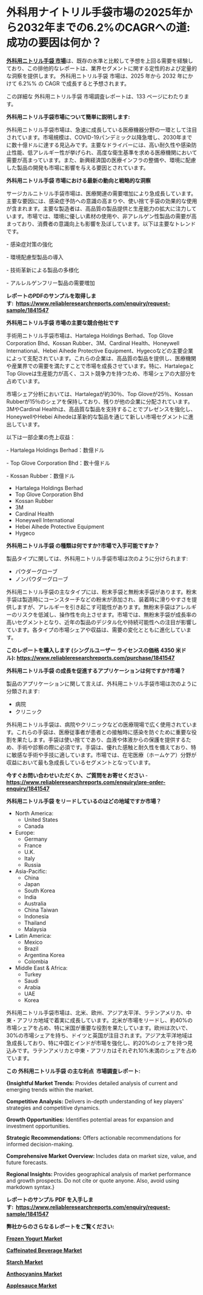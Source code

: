 <p><h1>外科用ナイトリル手袋市場の2025年から2032年までの6.2%のCAGRへの道: 成功の要因は何か？</h1></p><p data-sourcepos="1:1-1:157"><strong><a href="https://www.reliableresearchreports.com/surgical-nitrile-gloves-r1841547?utm_campaign=107&utm_medium=36&utm_source=Github&utm_content=ia&utm_term=15022025&utm_id=surgical-nitrile-gloves">外科用ニトリル手袋 市場</a></strong>は、既存の水準と比較して予想を上回る需要を経験しており、この排他的なレポートは、業界セグメントに関する定性的および定量的な洞察を提供します。 外科用ニトリル手袋 市場は、2025 年から 2032 年にかけて 6.2%% の CAGR で成長すると予想されます。</p>
<p data-sourcepos="3:1-3:50">この詳細な 外科用ニトリル手袋 市場調査レポートは、133 ページにわたります。</p>
<p><strong>外科用ニトリル手袋市場について簡単に説明します:</strong></p>
<p><p>外科用ニトリル手袋市場は、急速に成長している医療機器分野の一環として注目されています。市場規模は、COVID-19パンデミック以降急増し、2030年までに数十億ドルに達する見込みです。主要なドライバーには、高い耐久性や感染防止性能、低アレルギー性が挙げられ、高度な衛生基準を求める医療機関において需要が高まっています。また、新興経済国の医療インフラの整備や、環境に配慮した製品の開発も市場に影響を与える要因とされています。</p></p>
<p><strong>外科用ニトリル手袋 市場における最新の動向と戦略的な洞察</strong></p>
<p><p>サージカルニトリル手袋市場は、医療関連の需要増加により急成長しています。主要な要因には、感染症予防への意識の高まりや、使い捨て手袋の効果的な使用が含まれます。主要な製造者は、高品質の製品提供と生産能力の拡大に注力しています。市場では、環境に優しい素材の使用や、非アレルゲン性製品の需要が高まっており、消費者の意識向上も影響を及ぼしています。以下は主要なトレンドです。</p><p>- 感染症対策の強化</p><p>- 環境配慮型製品の導入</p><p>- 技術革新による製品の多様化</p><p>- アルレルゲンフリー製品の需要増加</p></p>
<p><strong>レポートのPDFのサンプルを取得します</strong><strong>:&nbsp;&nbsp;<a href="https://www.reliableresearchreports.com/enquiry/request-sample/1841547?utm_campaign=107&utm_medium=36&utm_source=Github&utm_content=ia&utm_term=15022025&utm_id=surgical-nitrile-gloves">https://www.reliableresearchreports.com/enquiry/request-sample/1841547</a></strong></p>
<p><strong>外科用ニトリル手袋 市場の主要な競合他社です</strong></p>
<p><p>手術用ニトリル手袋市場は、Hartalega Holdings Berhad、Top Glove Corporation Bhd、Kossan Rubber、3M、Cardinal Health、Honeywell International、Hebei Aihede Protective Equipment、Hygecoなどの主要企業によって支配されています。これらの企業は、高品質の製品を提供し、医療機関や産業界での需要を満たすことで市場を成長させています。特に、HartalegaとTop Gloveは生産能力が高く、コスト競争力を持つため、市場シェアの大部分を占めています。</p><p>市場シェア分析においては、Hartalegaが約30％、Top Gloveが25％、Kossan Rubberが15％のシェアを保持しており、残りが他の企業に分配されています。3MやCardinal Healthは、高品質な製品を支持することでプレゼンスを強化し、HoneywellやHebei Aihedeは革新的な製品を通じて新しい市場セグメントに進出しています。</p><p>以下は一部企業の売上収益：</p><p>- Hartalega Holdings Berhad：数億ドル</p><p>- Top Glove Corporation Bhd：数十億ドル</p><p>- Kossan Rubber：数億ドル</p></p>
<p><ul><li>Hartalega Holdings Berhad</li><li>Top Glove Corporation Bhd</li><li>Kossan Rubber</li><li>3M</li><li>Cardinal Health</li><li>Honeywell International</li><li>Hebei Aihede Protective Equipment</li><li>Hygeco</li></ul></p>
<p><strong>外科用ニトリル手袋 の種類は何ですか?市場で入手可能ですか？</strong></p>
<p>製品タイプに関しては、外科用ニトリル手袋市場は次のように分けられます:</p>
<p><ul><li>パウダーグローブ</li><li>ノンパウダーグローブ</li></ul></p>
<p><p>外科用ニトリル手袋の主なタイプには、粉末手袋と無粉末手袋があります。粉末手袋は製造時にコーンスターチなどの粉末が添加され、装着時に滑りやすさを提供しますが、アレルギーを引き起こす可能性があります。無粉末手袋はアレルギーのリスクを低減し、操作性を向上させます。市場では、無粉末手袋が成長率の高いセグメントとなり、近年の製品のデジタル化や持続可能性への注目が影響しています。各タイプの市場シェアや収益は、需要の変化とともに進化しています。</p></p>
<p><strong>このレポートを購入します (シングルユーザー ライセンスの価格 4350 米ドル):&nbsp;<a href="https://www.reliableresearchreports.com/purchase/1841547?utm_campaign=107&utm_medium=36&utm_source=Github&utm_content=ia&utm_term=15022025&utm_id=surgical-nitrile-gloves">https://www.reliableresearchreports.com/purchase/1841547</a></strong></p>
<p><strong>外科用ニトリル手袋 の成長を促進するアプリケーションは何ですか?市場？</strong></p>
<p>製品のアプリケーションに関して言えば、外科用ニトリル手袋市場は次のように分類されます:</p>
<p><ul><li>病院</li><li>クリニック</li></ul></p>
<p><p>外科用ニトリル手袋は、病院やクリニックなどの医療現場で広く使用されています。これらの手袋は、医療従事者が患者との接触時に感染を防ぐために重要な役割を果たします。手袋は使い捨てであり、血液や体液からの保護を提供するため、手術や診察の際に必須です。手袋は、優れた感触と耐久性を備えており、特に敏感な手術や手技に適しています。市場では、在宅医療（ホームケア）分野が収益において最も急成長しているセグメントとなっています。</p></p>
<p><strong>今すぐお問い合わせいただくか、ご質問をお寄せください</strong><strong>&nbsp;</strong>-<strong><a href="https://www.reliableresearchreports.com/enquiry/pre-order-enquiry/1841547?utm_campaign=107&utm_medium=36&utm_source=Github&utm_content=ia&utm_term=15022025&utm_id=surgical-nitrile-gloves">https://www.reliableresearchreports.com/enquiry/pre-order-enquiry/1841547</a></strong></p>
<p><strong>外科用ニトリル手袋 をリードしているのはどの地域ですか市場？</strong></p>
<p><ul>
    <li>
        North America:
        <ul>
            <li>United States</li>
            <li>Canada</li>
        </ul>
    </li>
    <li>
        Europe:
        <ul>
            <li>Germany</li>
            <li>France</li>
            <li>U.K.</li>
            <li>Italy</li>
            <li>Russia</li>
        </ul>
    </li>
    <li>
        Asia-Pacific:
        <ul>
            <li>China</li>
            <li>Japan</li>
            <li>South Korea</li>
            <li>India</li>
            <li>Australia</li>
            <li>China Taiwan</li>
            <li>Indonesia</li>
            <li>Thailand</li>
            <li>Malaysia</li>
        </ul>
    </li>
    <li>
        Latin America:
        <ul>
            <li>Mexico</li>
            <li>Brazil</li>
            <li>Argentina Korea</li>
            <li>Colombia</li>
        </ul>
    </li>
    <li>
        Middle East & Africa:
        <ul>
            <li>Turkey</li>
            <li>Saudi</li>
            <li>Arabia</li>
            <li>UAE</li>
            <li>Korea</li>
        </ul>
    </li>
    </ul></p>
<p><p>外科用ニトリル手袋市場は、北米、欧州、アジア太平洋、ラテンアメリカ、中東・アフリカ地域で着実に成長しています。北米が市場をリードし、約40%の市場シェアを占め、特に米国が重要な役割を果たしています。欧州は次いで、30%の市場シェアを持ち、ドイツと英国が注目されます。アジア太平洋地域は急成長しており、特に中国とインドが市場を強化し、約20%のシェアを持つ見込みです。ラテンアメリカと中東・アフリカはそれぞれ10%未満のシェアを占めています。</p></p>
<p><strong>この 外科用ニトリル手袋 の主な利点&nbsp; 市場調査レポート:</strong></p>
<p><strong>{Insightful Market Trends:</strong> Provides detailed analysis of current and emerging trends within the market.</p>
<p><strong>Competitive Analysis:</strong> Delivers in-depth understanding of key players' strategies and competitive dynamics.</p>
<p><strong>Growth Opportunities:</strong> Identifies potential areas for expansion and investment opportunities.</p>
<p><strong>Strategic Recommendations:</strong> Offers actionable recommendations for informed decision-making.</p>
<p><strong>Comprehensive Market Overview: </strong>Includes data on market size, value, and future forecasts.</p>
<p><strong>Regional Insights: </strong>Provides geographical analysis of market performance and growth prospects. Do not cite or quote anyone. Also, avoid using markdown syntax.}</p>
<p><strong>レポートのサンプル PDF を入手します:&nbsp;</strong><strong>&nbsp;<a href="https://www.reliableresearchreports.com/enquiry/request-sample/1841547?utm_campaign=107&utm_medium=36&utm_source=Github&utm_content=ia&utm_term=15022025&utm_id=surgical-nitrile-gloves">https://www.reliableresearchreports.com/enquiry/request-sample/1841547</a></strong></p>
<p></p>
<p></p>
<p></p>
<p></p>
<p><strong>弊社からのさらなるレポートをご覧ください:</strong></p>
<p><strong><p><a href="https://github.com/saaindosya/Market-Research-Report-List-1/blob/main/frozen-yogurt-market.md?utm_campaign=107&utm_medium=36&utm_source=Github&utm_content=ia&utm_term=15022025&utm_id=surgical-nitrile-gloves">Frozen Yogurt Market</a></p><p><a href="https://github.com/penglatilles/Market-Research-Report-List-1/blob/main/caffeinated-beverage-market.md?utm_campaign=107&utm_medium=36&utm_source=Github&utm_content=ia&utm_term=15022025&utm_id=surgical-nitrile-gloves">Caffeinated Beverage Market</a></p><p><a href="https://github.com/ternainglin/Market-Research-Report-List-1/blob/main/starch-market.md?utm_campaign=107&utm_medium=36&utm_source=Github&utm_content=ia&utm_term=15022025&utm_id=surgical-nitrile-gloves">Starch Market</a></p><p><a href="https://github.com/agdonthisa/Market-Research-Report-List-1/blob/main/anthocyanins-market.md?utm_campaign=107&utm_medium=36&utm_source=Github&utm_content=ia&utm_term=15022025&utm_id=surgical-nitrile-gloves">Anthocyanins Market</a></p><p><a href="https://github.com/lalolatiot/Market-Research-Report-List-1/blob/main/applesauce-market.md?utm_campaign=107&utm_medium=36&utm_source=Github&utm_content=ia&utm_term=15022025&utm_id=surgical-nitrile-gloves">Applesauce Market</a></p></strong></p>